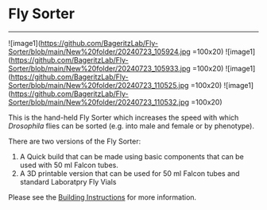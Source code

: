 # Fly Sorter
---
![image1](https://github.com/BageritzLab/Fly-Sorter/blob/main/New%20folder/20240723_105924.jpg =100x20)
![image1](https://github.com/BageritzLab/Fly-Sorter/blob/main/New%20folder/20240723_105933.jpg =100x20) 
![image1](https://github.com/BageritzLab/Fly-Sorter/blob/main/New%20folder/20240723_110525.jpg =100x20)
![image1](https://github.com/BageritzLab/Fly-Sorter/blob/main/New%20folder/20240723_110532.jpg =100x20)

This is the hand-held Fly Sorter which increases the speed with which *Drosophila* flies can be sorted (e.g. into male and female or by phenotype).

There are two versions of the Fly Sorter:
1. A Quick build that can be made using basic components that can be used with 50 ml Falcon tubes.
2. A 3D printable version that can be used for 50 ml Falcon tubes and standard Laboratpry Fly Vials

Please see the [Building Instructions](https://docs.google.com/document/d/15dwhqNPN-IYihsDtu09y4-i83bKWOhseYIVJSIRqwcc/edit?usp=sharing) for more information.



